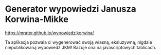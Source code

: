 # Generator wypowiedzi Janusza Korwina-Mikke

https://mrater.github.io/wypowiedzikorwina/

Ta aplikacja pozwala ci wygenerować swoją własną, eksluzywną, nigdzie niepublikowaną wypowiedź JKM!
Bazuje ona na javascriptowych tablicach. 
